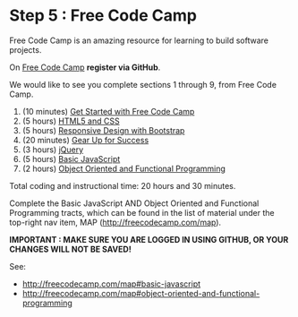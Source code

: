 # Step 5 : Free Code Camp

Free Code Camp is an amazing resource for learning to build software projects. 

On [Free Code Camp](http://freecodecamp.com) **register via GitHub**.

We would like to see you complete sections 1 through 9, from Free Code Camp. 

1. (10 minutes) [Get Started with Free Code Camp](http://www.freecodecamp.com/map#get-started-with-free-code-camp)
2. (5 hours) [HTML5 and CSS](http://www.freecodecamp.com/map#html5-and-css)
3. (5 hours) [Responsive Design with Bootstrap](http://www.freecodecamp.com/map#responsive-design-with-bootstrap)
4. (20 minutes) [Gear Up for Success](http://www.freecodecamp.com/map#gear-up-for-success)
5. (3 hours) [jQuery](http://www.freecodecamp.com/map#jquery)
6. (5 hours) [Basic JavaScript](http://www.freecodecamp.com/map#basic-javascript)
7. (2 hours) [Object Oriented and Functional Programming](http://www.freecodecamp.com/map#object-oriented-and-functional-programming)

Total coding and instructional time: 20 hours and 30 minutes.

Complete the Basic JavaScript AND Object Oriented and Functional Programming tracts, which can be found in the list of material under the top-right nav item, MAP (http://freecodecamp.com/map).  

**IMPORTANT : MAKE SURE YOU ARE LOGGED IN USING GITHUB, OR YOUR CHANGES WILL NOT BE SAVED!**

See:

* http://freecodecamp.com/map#basic-javascript
* http://freecodecamp.com/map#object-oriented-and-functional-programming